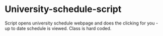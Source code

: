 # University-schedule-script
Script opens university schedule webpage and does the clicking for you - up to date schedule is viewed. Class is hard coded.
